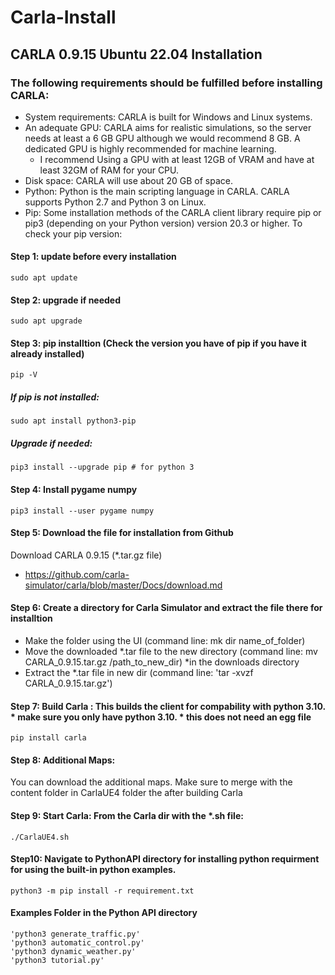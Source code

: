 # Carla-Install
## CARLA 0.9.15 Ubuntu 22.04 Installation 

### The following requirements should be fulfilled before installing CARLA:

- System requirements: CARLA is built for Windows and Linux systems.
- An adequate GPU: CARLA aims for realistic simulations, so the server needs at least a 6 GB GPU although we would recommend 8 GB. A dedicated GPU is highly recommended for machine learning.
    - I recommend Using a GPU with at least 12GB of VRAM and have at least 32GM of RAM for your CPU. 
- Disk space: CARLA will use about 20 GB of space.
- Python: Python is the main scripting language in CARLA. CARLA supports Python 2.7 and Python 3 on Linux.
- Pip: Some installation methods of the CARLA client library require pip or pip3 (depending on your Python version) version 20.3 or higher. To check your pip version:

#### Step 1: update before every installation
    sudo apt update
  
#### Step 2: upgrade if needed
    sudo apt upgrade
  
#### Step 3: pip installtion (Check the version you have of pip if you have it already installed)
    pip -V   

##### If pip is not installed:
    sudo apt install python3-pip

##### Upgrade if needed:
    pip3 install --upgrade pip # for python 3

#### Step 4: Install pygame numpy
    pip3 install --user pygame numpy

#### Step 5: Download the file for installation from Github
Download CARLA 0.9.15 (*.tar.gz file)
- https://github.com/carla-simulator/carla/blob/master/Docs/download.md

#### Step 6: Create a directory for Carla Simulator and extract the file there for installtion
- Make the folder using the UI (command line: mk dir name_of_folder)
- Move the downloaded *.tar file to the new directory (command line: mv CARLA_0.9.15.tar.gz /path_to_new_dir) *in the downloads directory
- Extract the *.tar file in new dir (command line: 'tar -xvzf CARLA_0.9.15.tar.gz')

#### Step 7: Build Carla : This builds the client for compability with python 3.10. * make sure you only have python 3.10. * this does not need an egg file
    pip install carla

#### Step 8: Additional Maps:
You can download the additional maps. Make sure to merge with the content folder in CarlaUE4 folder the after building Carla  

#### Step 9: Start Carla: From the Carla dir with the *.sh file:
    ./CarlaUE4.sh

#### Step10: Navigate to PythonAPI directory for installing python requirment for using the built-in python examples. 
    python3 -m pip install -r requirement.txt

#### Examples Folder in the Python API directory
    'python3 generate_traffic.py'
    'python3 automatic_control.py'
    'python3 dynamic_weather.py'
    'python3 tutorial.py'


 
